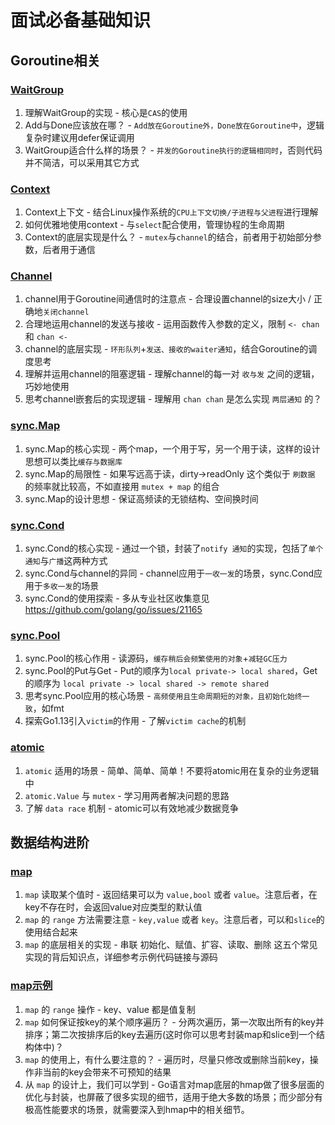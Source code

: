 # 面试必备基础知识

## Goroutine相关

### [WaitGroup](goroutine/wg.go)

1. 理解WaitGroup的实现 - 核心是`CAS`的使用
2. Add与Done应该放在哪？ - `Add放在Goroutine外，Done放在Goroutine中`，逻辑复杂时建议用defer保证调用
3. WaitGroup适合什么样的场景？ - `并发的Goroutine执行的逻辑相同时`，否则代码并不简洁，可以采用其它方式

### [Context](goroutine/ctx.go)

1. Context上下文 - 结合Linux操作系统的`CPU上下文切换/子进程与父进程`进行理解
2. 如何优雅地使用context - 与`select`配合使用，管理协程的生命周期
3. Context的底层实现是什么？ - `mutex`与`channel`的结合，前者用于初始部分参数，后者用于通信

### [Channel](goroutine/ch.go)

1. channel用于Goroutine间通信时的注意点 - 合理设置channel的size大小 / 正确地`关闭channel`
2. 合理地运用channel的发送与接收 - 运用函数传入参数的定义，限制 `<- chan` 和 `chan <-`
3. channel的底层实现 - `环形队列`+`发送、接收的waiter通知`，结合Goroutine的调度思考
4. 理解并运用channel的阻塞逻辑 - 理解channel的每一对 `收与发` 之间的逻辑，巧妙地使用
5. 思考channel嵌套后的实现逻辑 - 理解用 `chan chan` 是怎么实现 `两层通知` 的？

### [sync.Map](goroutine/sync_map.go)

1. sync.Map的核心实现 - 两个map，一个用于写，另一个用于读，这样的设计思想可以类比`缓存与数据库`
2. sync.Map的局限性 - 如果写远高于读，dirty->readOnly 这个类似于 `刷数据` 的频率就比较高，不如直接用 `mutex + map` 的组合
3. sync.Map的设计思想 - 保证高频读的无锁结构、空间换时间

### [sync.Cond](goroutine/sync_cond.go)

1. sync.Cond的核心实现 - 通过一个锁，封装了`notify 通知`的实现，包括了`单个通知`与`广播`这两种方式
2. sync.Cond与channel的异同 - channel应用于`一收一发`的场景，sync.Cond应用于`多收一发`的场景
3. sync.Cond的使用探索 - 多从专业社区收集意见 https://github.com/golang/go/issues/21165

### [sync.Pool](goroutine/sync_pool.go)

1. sync.Pool的核心作用 - 读源码，`缓存稍后会频繁使用的对象`+`减轻GC压力`
2. sync.Pool的Put与Get - Put的顺序为`local private-> local shared`，Get的顺序为 `local private -> local shared -> remote shared`
3. 思考sync.Pool应用的核心场景 - `高频使用且生命周期短的对象，且初始化始终一致`，如fmt
4. 探索Go1.13引入`victim`的作用 - 了解`victim cache`的机制

### [atomic](goroutine/atomic.go)

1. `atomic` 适用的场景 - 简单、简单、简单！不要将atomic用在复杂的业务逻辑中
2. `atomic.Value` 与 `mutex` - 学习用两者解决问题的思路
3. 了解 `data race` 机制 - atomic可以有效地减少数据竞争

## 数据结构进阶

### [map](data/map.go)

1. `map` 读取某个值时 - 返回结果可以为 `value,bool` 或者 `value`。注意后者，在key不存在时，会返回value对应类型的默认值
2. `map` 的 `range` 方法需要注意 - `key,value` 或者 `key`。注意后者，可以和`slice`的使用结合起来
3. `map` 的底层相关的实现 - 串联 初始化、赋值、扩容、读取、删除 这五个常见实现的背后知识点，详细参考示例代码链接与源码

### [map示例](data/map_code.go)

1. `map` 的 `range` 操作 - key、value 都是值复制
2. `map` 如何保证按key的某个顺序遍历？ - 分两次遍历，第一次取出所有的key并排序；第二次按排序后的key去遍历(这时你可以思考封装map和slice到一个结构体中)？
3. `map` 的使用上，有什么要注意的？ - 遍历时，尽量只修改或删除当前key，操作非当前的key会带来不可预知的结果
4. 从 `map` 的设计上，我们可以学到 - Go语言对map底层的hmap做了很多层面的优化与封装，也屏蔽了很多实现的细节，适用于绝大多数的场景；而少部分有极高性能要求的场景，就需要深入到hmap中的相关细节。
